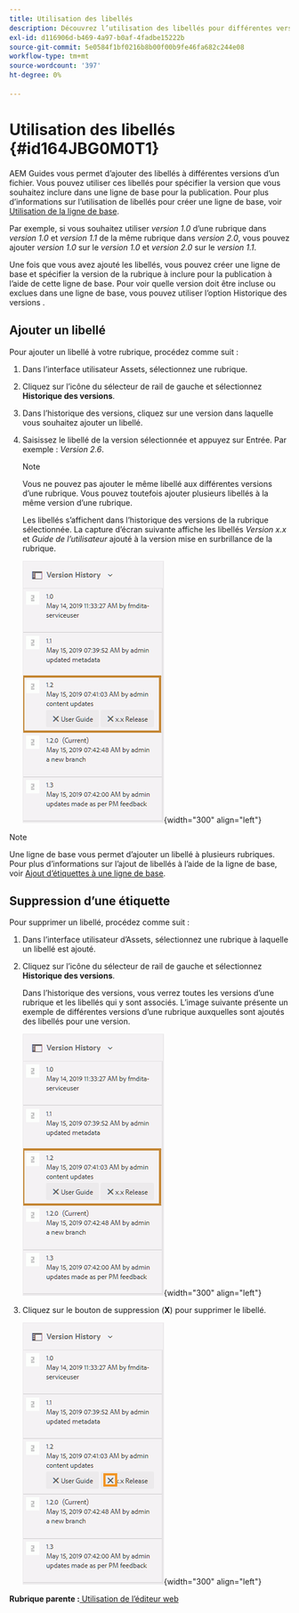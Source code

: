 ```yaml
---
title: Utilisation des libellés
description: Découvrez l’utilisation des libellés pour différentes versions d’un fichier dans AEM Guides. Découvrez comment ajouter ou supprimer une étiquette à une version d’une rubrique.
exl-id: d116906d-b469-4a97-b0af-4fadbe15222b
source-git-commit: 5e0584f1bf0216b8b00f00b9fe46fa682c244e08
workflow-type: tm+mt
source-wordcount: '397'
ht-degree: 0%

---
```


# Utilisation des libellés {#id164JBG0M0T1}

AEM Guides vous permet d’ajouter des libellés à différentes versions d’un fichier. Vous pouvez utiliser ces libellés pour spécifier la version que vous souhaitez inclure dans une ligne de base pour la publication. Pour plus d’informations sur l’utilisation de libellés pour créer une ligne de base, voir [Utilisation de la ligne de base](generate-output-use-baseline-for-publishing.md#).

Par exemple, si vous souhaitez utiliser *version 1.0* d’une rubrique dans *version 1.0* et *version 1.1* de la même rubrique dans *version 2.0*, vous pouvez ajouter *version 1.0* sur le *version 1.0* et *version 2.0* sur le *version 1.1*.

Une fois que vous avez ajouté les libellés, vous pouvez créer une ligne de base et spécifier la version de la rubrique à inclure pour la publication à l’aide de cette ligne de base. Pour voir quelle version doit être incluse ou exclues dans une ligne de base, vous pouvez utiliser l’option Historique des versions .

## Ajouter un libellé

Pour ajouter un libellé à votre rubrique, procédez comme suit :

1. Dans l’interface utilisateur Assets, sélectionnez une rubrique.
1. Cliquez sur l’icône du sélecteur de rail de gauche et sélectionnez **Historique des versions**.
1. Dans l’historique des versions, cliquez sur une version dans laquelle vous souhaitez ajouter un libellé.

1. Saisissez le libellé de la version sélectionnée et appuyez sur Entrée. Par exemple : *Version 2.6*.

   >[!NOTE]
   >
   > Vous ne pouvez pas ajouter le même libellé aux différentes versions d’une rubrique. Vous pouvez toutefois ajouter plusieurs libellés à la même version d’une rubrique.

   Les libellés s’affichent dans l’historique des versions de la rubrique sélectionnée. La capture d’écran suivante affiche les libellés *Version x.x* et *Guide de l’utilisateur* ajouté à la version mise en surbrillance de la rubrique.

   ![](images/labels.png){width="300" align="left"}

>[!NOTE]
>
> Une ligne de base vous permet d’ajouter un libellé à plusieurs rubriques. Pour plus d’informations sur l’ajout de libellés à l’aide de la ligne de base, voir [Ajout d’étiquettes à une ligne de base](generate-output-use-baseline-for-publishing.md#id184KD0T305Z).

## Suppression d’une étiquette

Pour supprimer un libellé, procédez comme suit :

1. Dans l’interface utilisateur d’Assets, sélectionnez une rubrique à laquelle un libellé est ajouté.
1. Cliquez sur l’icône du sélecteur de rail de gauche et sélectionnez **Historique des versions**.

   Dans l’historique des versions, vous verrez toutes les versions d’une rubrique et les libellés qui y sont associés. L’image suivante présente un exemple de différentes versions d’une rubrique auxquelles sont ajoutés des libellés pour une version.

   ![](images/labels.png){width="300" align="left"}

1. Cliquez sur le bouton de suppression \(**X**\) pour supprimer le libellé.

   ![](images/delete-labels.png){width="300" align="left"}


**Rubrique parente :**[ Utilisation de l’éditeur web](web-editor.md)
